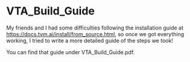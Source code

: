 # VTA_Build_Guide
My friends and I had some difficulties following the installation guide at https://docs.tvm.ai/install/from_source.html, so once we got everything working, I tried to write a more detailed guide of the steps we took!

You can find that guide under VTA_Build_Guide.pdf.
